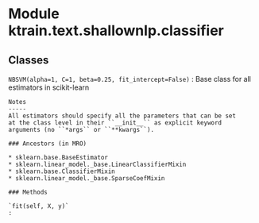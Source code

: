 Module ktrain.text.shallownlp.classifier
========================================

Classes
-------

`NBSVM(alpha=1, C=1, beta=0.25, fit_intercept=False)`
:   Base class for all estimators in scikit-learn
    
    Notes
    -----
    All estimators should specify all the parameters that can be set
    at the class level in their ``__init__`` as explicit keyword
    arguments (no ``*args`` or ``**kwargs``).

    ### Ancestors (in MRO)

    * sklearn.base.BaseEstimator
    * sklearn.linear_model._base.LinearClassifierMixin
    * sklearn.base.ClassifierMixin
    * sklearn.linear_model._base.SparseCoefMixin

    ### Methods

    `fit(self, X, y)`
    :